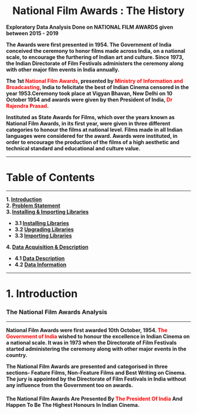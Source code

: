 # <center><b>**National Film Awards : The History**<b></center>
Exploratory Data Analysis Done on NATIONAL FILM AWARDS given between 2015 - 2019
    
  
The Awards were first presented in 1954. The **Government of India** conceived the ceremony to honor films made across India, on a national scale, to encourage the furthering of Indian art and culture. Since 1973, the Indian Directorate of Film Festivals administers the ceremony along with other major film events in India annually.    

The 1st <font color="red">**National Film Awards**</font>, presented by <font color="red">**Ministry of Information and Broadcasting**</font>, India to felicitate the best of Indian Cinema censored in the year 1953.Ceremony took place at Vigyan Bhavan, New Delhi on 10 October 1954 and awards were given by then President of India, <font color="red">**Dr Rajendra Prasad**</font>.

Instituted as State Awards for Films, which over the years known as National Film Awards, in its first year, were given in three different categories to honour the films at national level. Films made in all Indian languages were considered for the award. Awards were instituted, in order to encourage the production of the films of a high aesthetic and technical standard and educational and culture value.
    
---
# **Table of Contents**
---

**1.** [**Introduction**](#Section1)<br>
**2.** [**Problem Statement**](#Section2)<br>
**3.** [**Installing & Importing Libraries**](#Section3)<br>
  - **3.1** [**Installing Libraries**](#Section31)
  - **3.2** [**Upgrading Libraries**](#Section32)
  - **3.3** [**Importing Libraries**](#Section33)

**4.** [**Data Acquisition & Description**](#Section4)<br>
  - **4.1** [**Data Description**](#Section41)
  - **4.2** [**Data Information**](#Section42) 
  
  ---
<a name = Section1></a>

# 1. Introduction

### The National Film Awards Analysis

---

National Film Awards were first awarded 10th October, 1954. <font color="red">**The Government of India**</font> wished to honour the excellence in Indian Cinema on a national scale. It was in 1973 when the Directorate of Film Festivals started administering the ceremony along with other major events in the country. 


The National Film Awards are presented and categorised in three sections- Feature Films, Non-Feature Films and Best Writing on Cinema. The jury is appointed by the Directorate of Film Festivals in India without any influence from the Government too on awards.


#### The National Film Awards Are Presented By <font color="red">**The President Of India**</font> And Happen To Be The Highest Honours In Indian Cinema.
